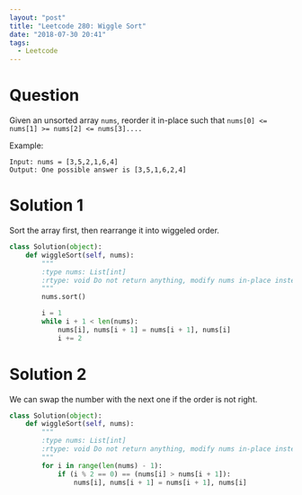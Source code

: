```yaml
---
layout: "post"
title: "Leetcode 280: Wiggle Sort"
date: "2018-07-30 20:41"
tags:
  - Leetcode
---
```


# Question
Given an unsorted array `nums`, reorder it in-place such that `nums[0] <= nums[1] >= nums[2] <= nums[3]....`

Example:

```
Input: nums = [3,5,2,1,6,4]
Output: One possible answer is [3,5,1,6,2,4]
```

# Solution 1
Sort the array first, then rearrange it into wiggeled order.
```python
class Solution(object):
    def wiggleSort(self, nums):
        """
        :type nums: List[int]
        :rtype: void Do not return anything, modify nums in-place instead.
        """
        nums.sort()

        i = 1
        while i + 1 < len(nums):
            nums[i], nums[i + 1] = nums[i + 1], nums[i]
            i += 2
```

# Solution 2
We can swap the number with the next one if the order is not right.
```python
class Solution(object):
    def wiggleSort(self, nums):
        """
        :type nums: List[int]
        :rtype: void Do not return anything, modify nums in-place instead.
        """
        for i in range(len(nums) - 1):
            if (i % 2 == 0) == (nums[i] > nums[i + 1]):
                nums[i], nums[i + 1] = nums[i + 1], nums[i]
```

